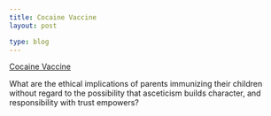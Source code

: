 ```yaml
---
title: Cocaine Vaccine
layout: post

type: blog
---
```


[Cocaine Vaccine](http://io9.com/5725864/cocaine-vaccine-could-make-drug-addiction-a-distant-memory)

What are the ethical implications of parents immunizing their children without regard to the possibility that asceticism builds character, and responsibility with trust empowers?
